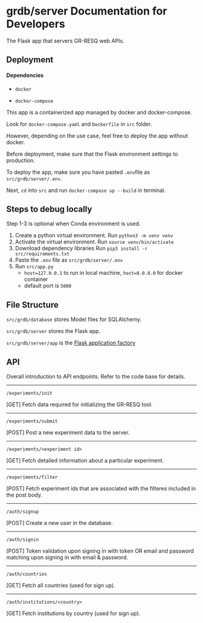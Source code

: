 # grdb/server Documentation for Developers

The Flask app that servers GR-RESQ web APIs.

## Deployment

#### Dependencies

* ```docker```

* ```docker-compose```

This app is a containerized app managed by docker and docker-compose.

Look for ```docker-compose.yaml``` and ```Dockerfile``` in ```src``` folder.

However, depending on the use case, feel free to deploy the app without docker.

Before deployment, make sure that the Flask environment settings to production.

To deploy the app, make sure you have pasted ```.env```file as ```src/grdb/server/.env```.

Next, ```cd``` into ```src``` and run ```docker-compose up --build``` in terminal.

## Steps to debug locally

Step 1-3 is optional when Conda environment is used.

1. Create a python virtual environment. Run ```python3 -m venv venv```
2. Activate the virtual environment. Run ```source venv/bin/activate```
3. Download dependency libraries Run ```pip3 install -r src/requirements.txt```
4. Paste the ```.env``` file as ```src/grdb/server/.env```
5. Run ```src/app.py```
   - ```host=127.0.0.1``` to run in local machine, ```host=0.0.0.0``` for docker container 
   - default port is `5000` 
    
## File Structure

```src/grdb/database``` stores Model files for SQLAlchemy.

```src/grdb/server``` stores the Flask app.

```src/grdb/server/app``` is the [Flask application factory](https://flask.palletsprojects.com/en/2.0.x/patterns/appfactories/)

## API

Overall introduction to API endpoints. Refer to the code base for details.

---

```/experiments/init```

[GET] Fetch data required for initializing the GR-RESQ tool.

---

```/experiments/submit```

[POST] Post a new experiment data to the server.

---

```/experiments/<experiment id>```

[GET] Fetch detailed information about a particular experiment.

---

```/experiments/filter```

[POST] Fetch experiment ids that are associated with the filteres included in the post body.

---

```/auth/signup```

[POST] Create a new user in the database.

---

```/auth/signin```

[POST] Token validation upon signing in with token OR email and password matching upon signing in with email & password.

---

```/auth/countries```

[GET] Fetch all countries (used for sign up).

---

```/auth/institutions/<country>```

[GET] Fetch institutions by country (used for sign up).
